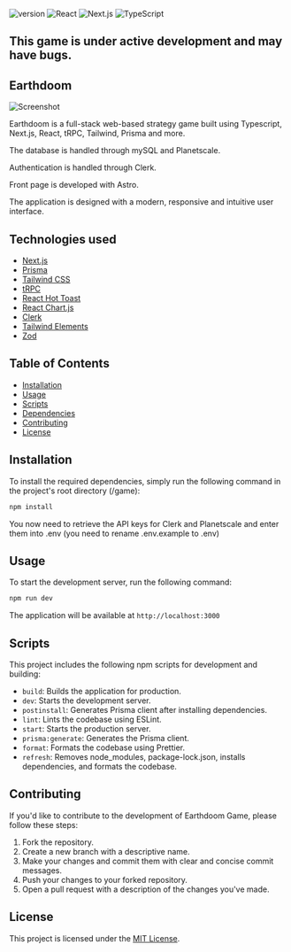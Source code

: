 ![version](https://img.shields.io/badge/version-0.4.5-blue)
![React](https://img.shields.io/badge/React-18.2.0-success)
![Next.js](https://img.shields.io/badge/Next.js-13.4.12-success)
![TypeScript](https://img.shields.io/badge/TypeScript-5.1.6-success)

## This game is under active development and may have bugs.

## Earthdoom

<img src="https://user-images.githubusercontent.com/45217974/232975051-79875585-ba7b-4742-a328-0556d9eca77e.png" alt="Screenshot" />

Earthdoom is a full-stack web-based strategy game built using Typescript, Next.js, React, tRPC, Tailwind, Prisma and more.

The database is handled through mySQL and Planetscale.

Authentication is handled through Clerk.

Front page is developed with Astro.

The application is designed with a modern, responsive and intuitive user interface.

## Technologies used

- [Next.js](https://nextjs.org)
- [Prisma](https://prisma.io)
- [Tailwind CSS](https://tailwindcss.com)
- [tRPC](https://trpc.io)
- [React Hot Toast](https://react-hot-toast.com)
- [React Chart.js](https://react-chartjs-2.js.org)
- [Clerk](https://clerk.com)
- [Tailwind Elements](https://tailwind-elements.com)
- [Zod](https://github.com/colinhacks/zod)

## Table of Contents

- [Installation](#installation)
- [Usage](#usage)
- [Scripts](#scripts)
- [Dependencies](#dependencies)
- [Contributing](#contributing)
- [License](#license)

## Installation

To install the required dependencies, simply run the following command in the project's root directory (/game):

```bash
npm install
```
You now need to retrieve the API keys for Clerk and Planetscale and enter them into .env (you need to rename .env.example to .env)

## Usage

To start the development server, run the following command:

```bash
npm run dev
```

The application will be available at `http://localhost:3000`

## Scripts

This project includes the following npm scripts for development and building:

- `build`: Builds the application for production.
- `dev`: Starts the development server.
- `postinstall`: Generates Prisma client after installing dependencies.
- `lint`: Lints the codebase using ESLint.
- `start`: Starts the production server.
- `prisma:generate`: Generates the Prisma client.
- `format`: Formats the codebase using Prettier.
- `refresh`: Removes node_modules, package-lock.json, installs dependencies, and formats the codebase.

## Contributing

If you'd like to contribute to the development of Earthdoom Game, please follow these steps:

1. Fork the repository.
2. Create a new branch with a descriptive name.
3. Make your changes and commit them with clear and concise commit messages.
4. Push your changes to your forked repository.
5. Open a pull request with a description of the changes you've made.

## License

This project is licensed under the [MIT License](LICENSE).
